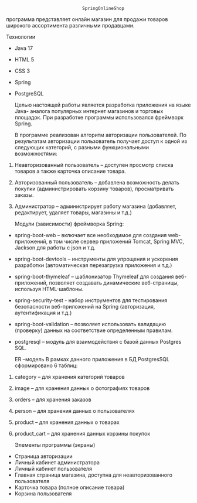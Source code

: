 
                                 SpringOnlineShop 
 программа представляет онлайн магазин для продажи товаров  широкого ассортимента различными продавцами.

 Технологии
- Java 17
- HTML 5
- CSS 3
- Spring
- PostgreSQL 

   Целью настоящей работы является разработка приложения на языке Java- аналога популярных интернет магазинов и торговых площадок. 
   При разработке программы использовался фреймворк Spring.

   В программе реализован алгоритм авторизации пользователей. По результатам авторизации пользователь получает доступ к одной из следующих категорий, 
   с разными функциональными возможностями:
1) Неавторизованный пользователь – доступен просмотр списка товаров  а также карточка описание товара.
2) Авторизованный пользователь – добавлена возможность делать покупки (администрировать корзину товаров), просматривать заказы.
3) Администратор – администрирует работу магазина (добавляет, редактирует, удаляет товары, магазины и т.д.)

   Модули (зависимости) фреймворка Spring:
- spring-boot-web – включает все необходимое для создания web-приложений, в том числе сервер приложений Tomcat, Spring MVC, Jackson  для работы с json и т.д.
- spring-boot-devtools – инструменты для упрощения и ускорения разработки (автоматическая перезагрузка приложения и т.д.)
- spring-boot-thymeleaf – шаблонизатор Thymeleaf для создания веб-приложений, позволяет создавать динамические веб-страницы, используя HTML-шаблоны.
- spring-security-test - набор инструментов для тестирования безопасности веб-приложений на Spring (авторизация, аутентификация и т.д.)
- spring-boot-validation – позволяет использовать валидацию (проверку) данных на соответствие определенным правилам.
- postgresql – модуль для взаимодействия с базой данных Postgres SQL.

  ER –модель
 В рамках данного приложения в БД PostgresSQL сформировано 6 таблиц:
1) category – для хранения категорий товаров
2) image – для хранения данных о фотографиях товаров
3) orders – для хранения заказов
4) person – для хранения данных о пользователях
5) product – для хранения данных о товарах
6) product_cart – для хранения данных корзины покупок

   Элементы программы (экраны)   
- Страница авторизации
- Личный кабинет администратора
- Личный кабинет пользователя
- Главная страница магазина, доступна для неавторизованного пользователя
- Карточка товара (полное описание товара)
- Корзина пользователя







